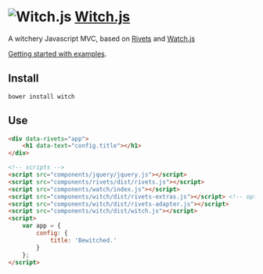 ![Witch.js](http://eyy.github.io/witch/img/icon.png)&nbsp;[Witch.js](http://eyy.github.io/witch/)
=======

A witchery Javascript MVC, based on [Rivets](http://rivetsjs.com/) and [Watch.js](http://qix.github.io/watch.js/)

[Getting started with examples](http://eyy.github.io/witch/).

Install
-------
`bower install witch`

Use
---
```html
<div data-rivets="app">
    <h1 data-text="config.title"></h1>
</div>

<!-- scripts -->
<script src="components/jquery/jquery.js"></script>
<script src="components/rivets/dist/rivets.js"></script>
<script src="components/watch/index.js"></script>
<script src="components/witch/dist/rivets-extras.js"></script> <!-- optional -->
<script src="components/witch/dist/rivets-adapter.js"></script>
<script src="components/witch/dist/witch.js"></script>
<script>
    var app = {
        config: {
            title: 'Bewitched.'
        }
    };
</script>
```
